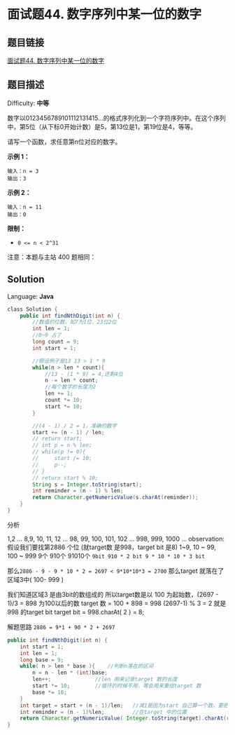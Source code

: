 # 面试题44. 数字序列中某一位的数字

## 题目链接

 [面试题44\. 数字序列中某一位的数字](https://leetcode-cn.com/problems/shu-zi-xu-lie-zhong-mou-yi-wei-de-shu-zi-lcof/)

## 题目描述

Difficulty: **中等**

数字以0123456789101112131415…的格式序列化到一个字符序列中。在这个序列中，第5位（从下标0开始计数）是5，第13位是1，第19位是4，等等。

请写一个函数，求任意第n位对应的数字。

**示例 1：**

```
输入：n = 3
输出：3
```

**示例 2：**

```
输入：n = 11
输出：0
```

**限制：**

* `0 <= n < 2^31`

注意：本题与主站 400 题相同：

## Solution

Language: **Java**

```java
​class Solution {
    public int findNthDigit(int n) {
        //数值的位数，如7为1位，23位2位
        int len = 1;
        //0~9 占了
        long count = 9;
        int start = 1;

        //假设例子是13 13 > 1 * 9
        while(n > len * count){
            //13 - (1 * 9) = 4,还剩4位
            n -= len * count;
            //每个数字的长度为2
            len += 1;
            count *= 10;
            start *= 10;
        }

        //(4 - 1) / 2 = 1。准确的数字
        start += (n - 1) / len;
        // return start;
        // int p = n % len;
        // while(p != 0){
        //     start /= 10;
        //     p--;
        // }
        // return start % 10;     
        String s = Integer.toString(start);
        int reminder = (n - 1) % len;
        return Character.getNumericValue(s.charAt(reminder));
    }
}
```

分析

1,2 ... 8,9, 10, 11, 12 ... 98, 99, 100, 101, 102 ... 998, 999, 1000 ...
observation: 假设我们要找第2886 个位 (就target数 是998，target bit 是8)
1~9, 10 ~ 99, 100 ~ 999
9个 910个 91010个
`9bit 910 * 2 bit 9 * 10 * 10 * 3 bit`

那么`2886 - 9 - 9 * 10 * 2 = 2697 < 9*10*10*3 = 2700`
那么target 就落在了区域3中( 100- 999 )

我们知道区域3 是由3bit的数组成的
所以target数是以 100 为起始数，(2697 - 1)/3 = 898 为100以后的数
target 数 = 100 + 898 = 998
(2697-1) % 3 = 2 就是 998 的target bit 
target bit = 998.charAt( 2 ) = 8;

解题思路
`2886 = 9*1 + 90 * 2 + 2697`

```java
public int findNthDigit(int n) {
    int start = 1;
    int len = 1;
    long base = 9;
    while( n > len * base ){    //判断n落在的区间
        n = n - len * (int)base;     
        len++;              //len 用来记录target 数的长度
        start *= 10;        //循环的时候不用，等会用来重组target 数
        base *= 10;
    }
    int target = start + (n - 1)/len;   //减1是因为start 自己算一个数，要把start 从计算中抠掉
    int reminder = (n - 1)%len;         //在target 中的位置
    return Character.getNumericValue( Integer.toString(target).charAt(reminder) );
}

```